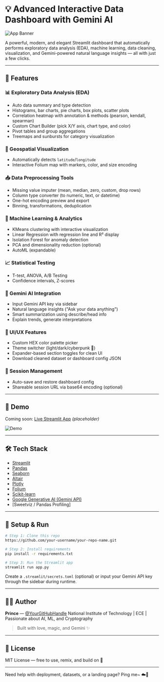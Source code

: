 # 💡 Advanced Interactive Data Dashboard with Gemini AI

![App Banner](https://via.placeholder.com/1200x400?text=Your+Dashboard+Name+Here)

A powerful, modern, and elegant Streamlit dashboard that automatically performs exploratory data analysis (EDA), machine learning, data cleaning, visualization, and Gemini-powered natural language insights — all with just a few clicks.

---

## 🚀 Features

### 📊 Exploratory Data Analysis (EDA)

* Auto data summary and type detection
* Histograms, bar charts, pie charts, box plots, scatter plots
* Correlation heatmap with annotation & methods (pearson, kendall, spearman)
* Custom Chart Builder (pick X/Y axis, chart type, and color)
* Pivot tables and group aggregations
* Treemaps and sunbursts for category visualization

### 📍 Geospatial Visualization

* Automatically detects `latitude`/`longitude`
* Interactive Folium map with markers, color, and size encoding

### 📥 Data Preprocessing Tools

* Missing value imputer (mean, median, zero, custom, drop rows)
* Column type converter (to numeric, text, or datetime)
* One-hot encoding preview and export
* Binning, transformations, deduplication

### 🧠 Machine Learning & Analytics

* KMeans clustering with interactive visualization
* Linear Regression with regression line and R² display
* Isolation Forest for anomaly detection
* PCA and dimensionality reduction (optional)
* AutoML (expandable)

### 📈 Statistical Testing

* T-test, ANOVA, A/B Testing
* Confidence intervals, Z-scores

### 🤖 Gemini AI Integration

* Input Gemini API key via sidebar
* Natural language insights ("Ask your data anything")
* Smart summarization using describe/head info
* Explain trends, generate interpretations

### 🎨 UI/UX Features

* Custom HEX color palette picker
* Theme switcher (light/dark/cyberpunk 🌌)
* Expander-based section toggles for clean UI
* Download cleaned dataset or dashboard config JSON

### 💾 Session Management

* Auto-save and restore dashboard config
* Shareable session URL via base64 encoding (optional)

---

## 🧪 Demo

Coming soon: [Live Streamlit App](https://streamlit.io) *(placeholder)*

![Demo](https://via.placeholder.com/900x500?text=Insert+your+app+demo+gif+here)

---

## 🛠️ Tech Stack

* [Streamlit](https://streamlit.io/)
* [Pandas](https://pandas.pydata.org/)
* [Seaborn](https://seaborn.pydata.org/)
* [Altair](https://altair-viz.github.io/)
* [Plotly](https://plotly.com/python/)
* [Folium](https://python-visualization.github.io/folium/)
* [Scikit-learn](https://scikit-learn.org/stable/)
* [Google Generative AI (Gemini API)](https://ai.google.dev/)
* \[Sweetviz / Pandas Profiling]

---

## 🧠 Setup & Run

```bash
# Step 1: Clone this repo
https://github.com/your-username/your-repo-name.git

# Step 2: Install requirements
pip install -r requirements.txt

# Step 3: Run the Streamlit app
streamlit run app.py
```

Create a `.streamlit/secrets.toml` (optional) or input your Gemini API key through the sidebar during runtime.

---

## 👨‍💻 Author

**Prince**  — [@YourGitHubHandle](https://github.com/your-username)
National Institute of Technology | ECE | Passionate about AI, ML, and Cryptography

> Built with love, magic, and Gemini ✨

---

## 📜 License

MIT License — free to use, remix, and build on 💖

---

Need help with deployment, datasets, or a landing page? Ping me\~ ☁️🌈
